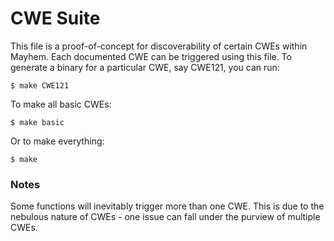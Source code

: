 # CWE Suite

This file is a proof-of-concept for discoverability of certain CWEs within Mayhem. Each documented CWE can be triggered using this file. To generate a binary for a particular CWE, say CWE121, you can run:

`$ make CWE121`

To make all basic CWEs:

`$ make basic`

Or to make everything:

`$ make`



### Notes

Some functions will inevitably trigger more than one CWE. This is due to the nebulous nature of CWEs - one issue can fall under the purview of multiple CWEs.


